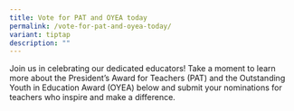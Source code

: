 ```yaml
---
title: Vote for PAT and OYEA today
permalink: /vote-for-pat-and-oyea-today/
variant: tiptap
description: ""
---
```

<p>Join us in celebrating our dedicated educators! Take a moment to learn
more about the President’s Award for Teachers (PAT) and the Outstanding
Youth in Education Award (OYEA) below and submit your nominations for teachers
who inspire and make a difference.</p>
<p></p>
<p></p>